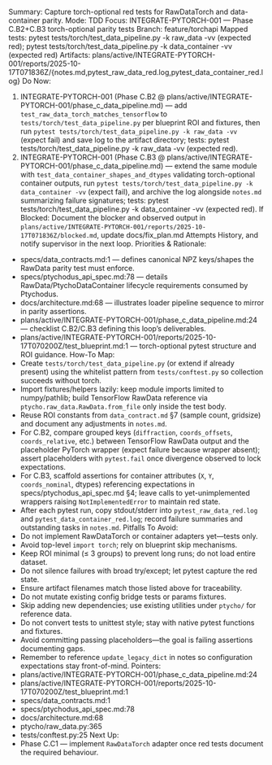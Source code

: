 Summary: Capture torch-optional red tests for RawDataTorch and data-container parity.
Mode: TDD
Focus: INTEGRATE-PYTORCH-001 — Phase C.B2+C.B3 torch-optional parity tests
Branch: feature/torchapi
Mapped tests: pytest tests/torch/test_data_pipeline.py -k raw_data -vv (expected red); pytest tests/torch/test_data_pipeline.py -k data_container -vv (expected red)
Artifacts: plans/active/INTEGRATE-PYTORCH-001/reports/2025-10-17T071836Z/{notes.md,pytest_raw_data_red.log,pytest_data_container_red.log}
Do Now:
1. INTEGRATE-PYTORCH-001 (Phase C.B2 @ plans/active/INTEGRATE-PYTORCH-001/phase_c_data_pipeline.md) — add `test_raw_data_torch_matches_tensorflow` to `tests/torch/test_data_pipeline.py` per blueprint ROI and fixtures, then run `pytest tests/torch/test_data_pipeline.py -k raw_data -vv` (expect fail) and save log to the artifact directory; tests: pytest tests/torch/test_data_pipeline.py -k raw_data -vv (expected red).
2. INTEGRATE-PYTORCH-001 (Phase C.B3 @ plans/active/INTEGRATE-PYTORCH-001/phase_c_data_pipeline.md) — extend the same module with `test_data_container_shapes_and_dtypes` validating torch-optional container outputs, run `pytest tests/torch/test_data_pipeline.py -k data_container -vv` (expect fail), and archive the log alongside `notes.md` summarizing failure signatures; tests: pytest tests/torch/test_data_pipeline.py -k data_container -vv (expected red).
If Blocked: Document the blocker and observed output in `plans/active/INTEGRATE-PYTORCH-001/reports/2025-10-17T071836Z/blocked.md`, update docs/fix_plan.md Attempts History, and notify supervisor in the next loop.
Priorities & Rationale:
- specs/data_contracts.md:1 — defines canonical NPZ keys/shapes the RawData parity test must enforce.
- specs/ptychodus_api_spec.md:78 — details RawData/PtychoDataContainer lifecycle requirements consumed by Ptychodus.
- docs/architecture.md:68 — illustrates loader pipeline sequence to mirror in parity assertions.
- plans/active/INTEGRATE-PYTORCH-001/phase_c_data_pipeline.md:24 — checklist C.B2/C.B3 defining this loop’s deliverables.
- plans/active/INTEGRATE-PYTORCH-001/reports/2025-10-17T070200Z/test_blueprint.md:1 — torch-optional pytest structure and ROI guidance.
How-To Map:
- Create `tests/torch/test_data_pipeline.py` (or extend if already present) using the whitelist pattern from `tests/conftest.py` so collection succeeds without torch.
- Import fixtures/helpers lazily: keep module imports limited to numpy/pathlib; build TensorFlow RawData reference via `ptycho.raw_data.RawData.from_file` only inside the test body.
- Reuse ROI constants from `data_contract.md` §7 (sample count, gridsize) and document any adjustments in `notes.md`.
- For C.B2, compare grouped keys (`diffraction`, `coords_offsets`, `coords_relative`, etc.) between TensorFlow RawData output and the placeholder PyTorch wrapper (expect failure because wrapper absent); assert placeholders with `pytest.fail` once divergence observed to lock expectations.
- For C.B3, scaffold assertions for container attributes (`X`, `Y`, `coords_nominal`, dtypes) referencing expectations in specs/ptychodus_api_spec.md §4; leave calls to yet-unimplemented wrappers raising `NotImplementedError` to maintain red state.
- After each pytest run, copy stdout/stderr into `pytest_raw_data_red.log` and `pytest_data_container_red.log`; record failure summaries and outstanding tasks in `notes.md`.
Pitfalls To Avoid:
- Do not implement RawDataTorch or container adapters yet—tests only.
- Avoid top-level `import torch`; rely on blueprint skip mechanisms.
- Keep ROI minimal (≤ 3 groups) to prevent long runs; do not load entire dataset.
- Do not silence failures with broad try/except; let pytest capture the red state.
- Ensure artifact filenames match those listed above for traceability.
- Do not mutate existing config bridge tests or params fixtures.
- Skip adding new dependencies; use existing utilities under `ptycho/` for reference data.
- Do not convert tests to unittest style; stay with native pytest functions and fixtures.
- Avoid committing passing placeholders—the goal is failing assertions documenting gaps.
- Remember to reference `update_legacy_dict` in notes so configuration expectations stay front-of-mind.
Pointers:
- plans/active/INTEGRATE-PYTORCH-001/phase_c_data_pipeline.md:24
- plans/active/INTEGRATE-PYTORCH-001/reports/2025-10-17T070200Z/test_blueprint.md:1
- specs/data_contracts.md:1
- specs/ptychodus_api_spec.md:78
- docs/architecture.md:68
- ptycho/raw_data.py:365
- tests/conftest.py:25
Next Up:
- Phase C.C1 — implement `RawDataTorch` adapter once red tests document the required behaviour.

